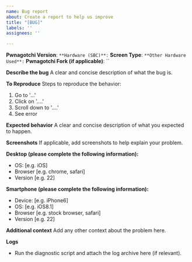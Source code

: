```yaml
---
name: Bug report
about: Create a report to help us improve
title: "[BUG]"
labels: ''
assignees: ''

---
```


**Pwnagotchi Version**: ``
**Hardware (SBC)**: ``
**Screen Type**: ``
**Other Hardware Used**: ``
**Pwnagotchi Fork (if applicable)**: ``

**Describe the bug**
A clear and concise description of what the bug is.

**To Reproduce**
Steps to reproduce the behavior:
1. Go to '...'
2. Click on '....'
3. Scroll down to '....'
4. See error

**Expected behavior**
A clear and concise description of what you expected to happen.

**Screenshots**
If applicable, add screenshots to help explain your problem.

**Desktop (please complete the following information):**
 - OS: [e.g. iOS]
 - Browser [e.g. chrome, safari]
 - Version [e.g. 22]

**Smartphone (please complete the following information):**
 - Device: [e.g. iPhone6]
 - OS: [e.g. iOS8.1]
 - Browser [e.g. stock browser, safari]
 - Version [e.g. 22]

**Additional context**
Add any other context about the problem here.

**Logs**
- Run the diagnostic script and attach the log archive here (if relevant).
